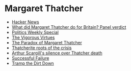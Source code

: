 Margaret Thatcher
=================

 * [Hacker News](https://news.ycombinator.com/item?id=5511146)
 * [What did Margaret Thatcher do for Britain? Panel verdict](http://www.guardian.co.uk/commentisfree/2013/apr/08/what-did-margaret-thatcher-do-britain)
 * [Politics Weekly Special](http://www.guardian.co.uk/politics/audio/2013/apr/08/margaret-thatcher-conservatives)
 * [The Vigorous Virtues](www.nytimes.com/2013/04/09/opinion/brooks-the-vigorous-virtues.html)
 * [The Paradox of Margaret Thatcher](http://shiftinggrounds.org/2013/04/the-paradox-of-margaret-thatcher/)
 * [Thatcherite roots of the crisis](http://stumblingandmumbling.typepad.com/stumbling_and_mumbling/2013/04/thatcherite-roots-of-the-crisis.html)
 * [Arthur Scargill's silence over Thatcher death](http://www.bbc.co.uk/news/uk-politics-22079887)
 * [Successful Failure](http://stumblingandmumbling.typepad.com/stumbling_and_mumbling/2013/04/thatcher-successful-failure.html)
 * [Tramp the Dirt Down](http://redmolucca.wordpress.com/2013/04/08/tramp-the-dirt-down/)
